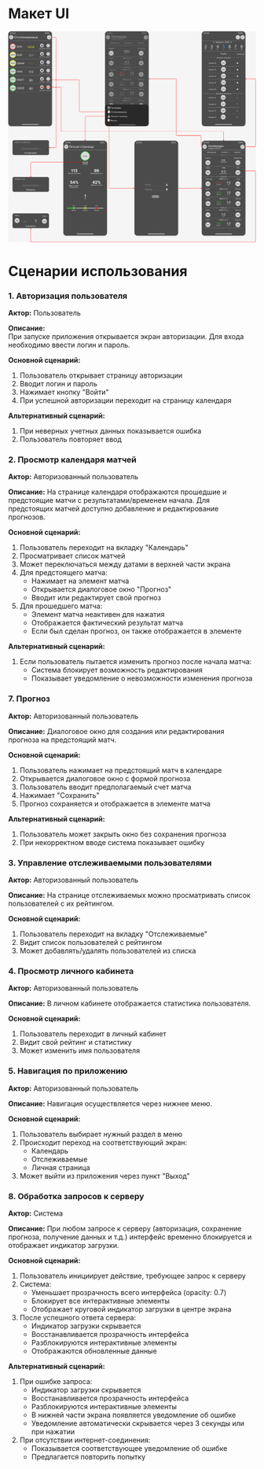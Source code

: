 # Макет UI
![ui_mockup](https://github.com/KuznetsovNick/adfmp2h25-sports_forecasts/blob/main/assets/ui_mockup.png?)

# Сценарии использования

### 1. Авторизация пользователя
**Актор:** Пользователь

**Описание:**  
При запуске приложения открывается экран авторизации. Для входа необходимо ввести логин и пароль.

**Основной сценарий:**
1. Пользователь открывает страницу авторизации
2. Вводит логин и пароль
3. Нажимает кнопку "Войти"
4. При успешной авторизации переходит на страницу календаря

**Альтернативный сценарий:**
1. При неверных учетных данных показывается ошибка
2. Пользователь повторяет ввод

### 2. Просмотр календаря матчей
**Актор:** Авторизованный пользователь

**Описание:**
На странице календаря отображаются прошедшие и предстоящие матчи с результатами/временем начала. Для предстоящих матчей доступно добавление и редактирование прогнозов.

**Основной сценарий:**
1. Пользователь переходит на вкладку "Календарь"
2. Просматривает список матчей
3. Может переключаться между датами в верхней части экрана
4. Для предстоящего матча:
   - Нажимает на элемент матча
   - Открывается диалоговое окно "Прогноз"
   - Вводит или редактирует свой прогноз
5. Для прошедшего матча:
   - Элемент матча неактивен для нажатия
   - Отображается фактический результат матча
   - Если был сделан прогноз, он также отображается в элементе

**Альтернативный сценарий:**
1. Если пользователь пытается изменить прогноз после начала матча:
   - Система блокирует возможность редактирования
   - Показывает уведомление о невозможности изменения прогноза

### 7. Прогноз
**Актор:** Авторизованный пользователь

**Описание:**
Диалоговое окно для создания или редактирования прогноза на предстоящий матч.

**Основной сценарий:**
1. Пользователь нажимает на предстоящий матч в календаре
2. Открывается диалоговое окно с формой прогноза
3. Пользователь вводит предполагаемый счет матча
4. Нажимает "Сохранить"
5. Прогноз сохраняется и отображается в элементе матча

**Альтернативный сценарий:**
1. Пользователь может закрыть окно без сохранения прогноза
2. При некорректном вводе система показывает ошибку

### 3. Управление отслеживаемыми пользователями
**Актор:** Авторизованный пользователь

**Описание:**
На странице отслеживаемых можно просматривать список пользователей с их рейтингом.

**Основной сценарий:**
1. Пользователь переходит на вкладку "Отслеживаемые"
2. Видит список пользователей с рейтингом
3. Может добавлять/удалять пользователей из списка

### 4. Просмотр личного кабинета
**Актор:** Авторизованный пользователь

**Описание:**
В личном кабинете отображается статистика пользователя.

**Основной сценарий:**
1. Пользователь переходит в личный кабинет
2. Видит свой рейтинг и статистику
3. Может изменить имя пользователя

### 5. Навигация по приложению
**Актор:** Авторизованный пользователь

**Описание:**
Навигация осуществляется через нижнее меню.

**Основной сценарий:**
1. Пользователь выбирает нужный раздел в меню
2. Происходит переход на соответствующий экран:
   - Календарь
   - Отслеживаемые
   - Личная страница
3. Может выйти из приложения через пункт "Выход"

### 8. Обработка запросов к серверу
**Актор:** Система

**Описание:**
При любом запросе к серверу (авторизация, сохранение прогноза, получение данных и т.д.) интерфейс временно блокируется и отображает индикатор загрузки.

**Основной сценарий:**
1. Пользователь инициирует действие, требующее запрос к серверу
2. Система:
   - Уменьшает прозрачность всего интерфейса (opacity: 0.7)
   - Блокирует все интерактивные элементы
   - Отображает круговой индикатор загрузки в центре экрана
3. После успешного ответа сервера:
   - Индикатор загрузки скрывается
   - Восстанавливается прозрачность интерфейса
   - Разблокируются интерактивные элементы
   - Отображаются обновленные данные

**Альтернативный сценарий:**
1. При ошибке запроса:
   - Индикатор загрузки скрывается
   - Восстанавливается прозрачность интерфейса
   - Разблокируются интерактивные элементы
   - В нижней части экрана появляется уведомление об ошибке
   - Уведомление автоматически скрывается через 3 секунды или при нажатии
2. При отсутствии интернет-соединения:
   - Показывается соответствующее уведомление об ошибке
   - Предлагается повторить попытку
